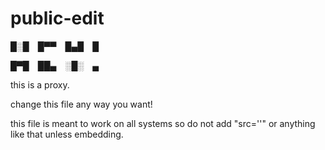 # public-edit



█░█ █▀▀ █▄█ █
                
█▀█ ██▄ ░█░ ▄
 
this is a proxy.

change this file any way you want!

this file is meant to work on all systems so do not add "src=''" or anything like that unless embedding.
